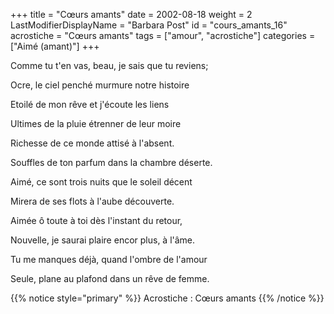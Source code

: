 +++
title = "Cœurs amants"
date = 2002-08-18
weight = 2
LastModifierDisplayName = "Barbara Post"
id = "cours_amants_16"
acrostiche = "Cœurs amants"
tags = ["amour", "acrostiche"]
categories = ["Aimé (amant)"]
+++

Comme tu t'en vas, beau, je sais que tu reviens;

Ocre, le ciel penché murmure notre histoire

Etoilé de mon rêve et j'écoute les liens

Ultimes de la pluie étrenner de leur moire

Richesse de ce monde attisé à l'absent.

Souffles de ton parfum dans la chambre déserte.



Aimé, ce sont trois nuits que le soleil décent

Mirera de ses flots à l'aube découverte.

Aimée ô toute à toi dès l'instant du retour,

Nouvelle, je saurai plaire encor plus, à l'âme.

Tu me manques déjà, quand l'ombre de l'amour

Seule, plane au plafond dans un rêve de femme.

{{% notice style="primary" %}}
Acrostiche : Cœurs amants
{{% /notice %}}
